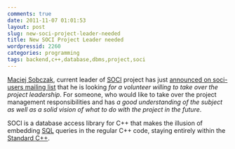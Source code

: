 ```yaml
---
comments: true
date: 2011-11-07 01:01:53
layout: post
slug: new-soci-project-leader-needed
title: New SOCI Project Leader needed
wordpressid: 2260
categories: programming
tags: backend,c++,database,dbms,project,soci
---
```


[Maciej Sobczak](http://www.msobczak.com/), current leader of [SOCI](http://soci.sourceforge.net/) project has just [announced on soci-users mailing list](http://sourceforge.net/mailarchive/forum.php?thread_name=4EB709EF.7070602@msobczak.com&forum_name=soci-users) that he is looking _for a volunteer willing to take over the project leadership_. For someone, who would like to take over the project management responsibilities and has _a good understanding of the subject as well as a solid vision of what to do with the project in the future_.





SOCI is a database access library for C++ that makes the illusion of embedding [SQL](http://en.wikipedia.org/wiki/SQL) queries in the regular C++ code, staying entirely within the [Standard C++](http://en.wikipedia.org/wiki/C++).



